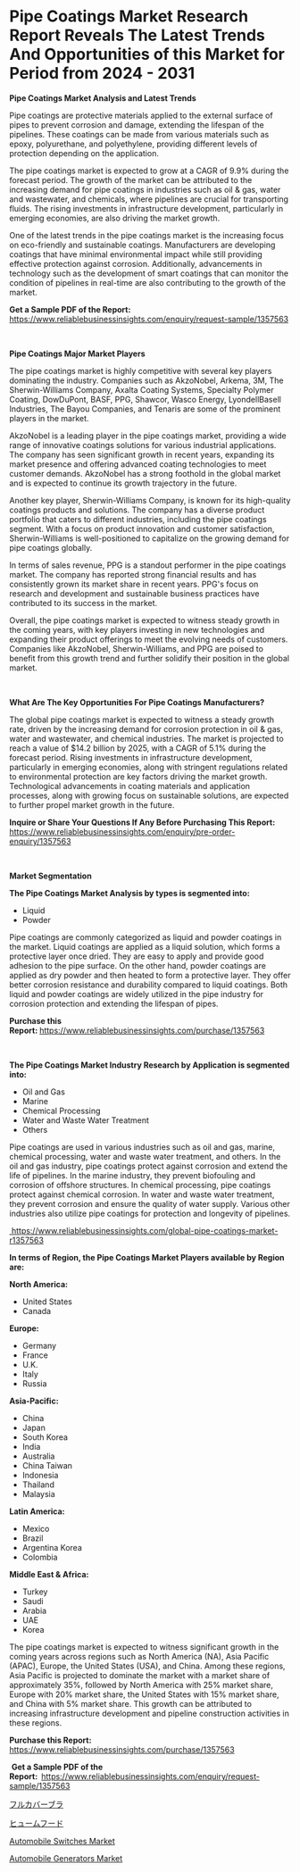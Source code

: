 <p><h1>Pipe Coatings Market Research Report Reveals The Latest Trends And Opportunities of this Market for Period from 2024 - 2031</h1></p><p><strong>Pipe Coatings Market Analysis and Latest Trends</strong></p>
<p><p>Pipe coatings are protective materials applied to the external surface of pipes to prevent corrosion and damage, extending the lifespan of the pipelines. These coatings can be made from various materials such as epoxy, polyurethane, and polyethylene, providing different levels of protection depending on the application.</p><p>The pipe coatings market is expected to grow at a CAGR of 9.9% during the forecast period. The growth of the market can be attributed to the increasing demand for pipe coatings in industries such as oil & gas, water and wastewater, and chemicals, where pipelines are crucial for transporting fluids. The rising investments in infrastructure development, particularly in emerging economies, are also driving the market growth.</p><p>One of the latest trends in the pipe coatings market is the increasing focus on eco-friendly and sustainable coatings. Manufacturers are developing coatings that have minimal environmental impact while still providing effective protection against corrosion. Additionally, advancements in technology such as the development of smart coatings that can monitor the condition of pipelines in real-time are also contributing to the growth of the market.</p></p>
<p><strong>Get a Sample PDF of the Report:&nbsp;</strong> <a href="https://www.reliablebusinessinsights.com/enquiry/request-sample/1357563">https://www.reliablebusinessinsights.com/enquiry/request-sample/1357563</a></p>
<p>&nbsp;</p>
<p><strong>Pipe Coatings Major Market Players</strong></p>
<p><p>The pipe coatings market is highly competitive with several key players dominating the industry. Companies such as AkzoNobel, Arkema, 3M, The Sherwin-Williams Company, Axalta Coating Systems, Specialty Polymer Coating, DowDuPont, BASF, PPG, Shawcor, Wasco Energy, LyondellBasell Industries, The Bayou Companies, and Tenaris are some of the prominent players in the market.</p><p>AkzoNobel is a leading player in the pipe coatings market, providing a wide range of innovative coatings solutions for various industrial applications. The company has seen significant growth in recent years, expanding its market presence and offering advanced coating technologies to meet customer demands. AkzoNobel has a strong foothold in the global market and is expected to continue its growth trajectory in the future.</p><p>Another key player, Sherwin-Williams Company, is known for its high-quality coatings products and solutions. The company has a diverse product portfolio that caters to different industries, including the pipe coatings segment. With a focus on product innovation and customer satisfaction, Sherwin-Williams is well-positioned to capitalize on the growing demand for pipe coatings globally.</p><p>In terms of sales revenue, PPG is a standout performer in the pipe coatings market. The company has reported strong financial results and has consistently grown its market share in recent years. PPG's focus on research and development and sustainable business practices have contributed to its success in the market.</p><p>Overall, the pipe coatings market is expected to witness steady growth in the coming years, with key players investing in new technologies and expanding their product offerings to meet the evolving needs of customers. Companies like AkzoNobel, Sherwin-Williams, and PPG are poised to benefit from this growth trend and further solidify their position in the global market.</p></p>
<p>&nbsp;</p>
<p><strong>What Are The Key Opportunities For Pipe Coatings Manufacturers?</strong></p>
<p><p>The global pipe coatings market is expected to witness a steady growth rate, driven by the increasing demand for corrosion protection in oil & gas, water and wastewater, and chemical industries. The market is projected to reach a value of $14.2 billion by 2025, with a CAGR of 5.1% during the forecast period. Rising investments in infrastructure development, particularly in emerging economies, along with stringent regulations related to environmental protection are key factors driving the market growth. Technological advancements in coating materials and application processes, along with growing focus on sustainable solutions, are expected to further propel market growth in the future.</p></p>
<p><strong>Inquire or Share Your Questions If Any Before Purchasing This Report:</strong> <a href="https://www.reliablebusinessinsights.com/enquiry/pre-order-enquiry/1357563">https://www.reliablebusinessinsights.com/enquiry/pre-order-enquiry/1357563</a></p>
<p>&nbsp;</p>
<p><strong>Market Segmentation</strong></p>
<p><strong>The Pipe Coatings Market Analysis by types is segmented into:</strong></p>
<p><ul><li>Liquid</li><li>Powder</li></ul></p>
<p><p>Pipe coatings are commonly categorized as liquid and powder coatings in the market. Liquid coatings are applied as a liquid solution, which forms a protective layer once dried. They are easy to apply and provide good adhesion to the pipe surface. On the other hand, powder coatings are applied as dry powder and then heated to form a protective layer. They offer better corrosion resistance and durability compared to liquid coatings. Both liquid and powder coatings are widely utilized in the pipe industry for corrosion protection and extending the lifespan of pipes.</p></p>
<p><strong>Purchase this Report:&nbsp;</strong><a href="https://www.reliablebusinessinsights.com/purchase/1357563">https://www.reliablebusinessinsights.com/purchase/1357563</a></p>
<p>&nbsp;</p>
<p><strong>The Pipe Coatings Market Industry Research by Application is segmented into:</strong></p>
<p><ul><li>Oil and Gas</li><li>Marine</li><li>Chemical Processing</li><li>Water and Waste Water Treatment</li><li>Others</li></ul></p>
<p><p>Pipe coatings are used in various industries such as oil and gas, marine, chemical processing, water and waste water treatment, and others. In the oil and gas industry, pipe coatings protect against corrosion and extend the life of pipelines. In the marine industry, they prevent biofouling and corrosion of offshore structures. In chemical processing, pipe coatings protect against chemical corrosion. In water and waste water treatment, they prevent corrosion and ensure the quality of water supply. Various other industries also utilize pipe coatings for protection and longevity of pipelines.</p></p>
<p><a href="https://www.reliablebusinessinsights.com/global-pipe-coatings-market-r1357563">&nbsp;https://www.reliablebusinessinsights.com/global-pipe-coatings-market-r1357563</a></p>
<p><strong>In terms of Region, the Pipe Coatings Market Players available by Region are:</strong></p>
<p>
    <p> <strong> North America: </strong>
        <ul>
            <li>United States</li>
            <li>Canada</li>
        </ul>
        </p> 
    <p> <strong> Europe: </strong>
        <ul>
            <li>Germany</li>
            <li>France</li>
            <li>U.K.</li>
            <li>Italy</li>
            <li>Russia</li>
        </ul>
        </p> 
    <p> <strong> Asia-Pacific: </strong>
        <ul>
            <li>China</li>
            <li>Japan</li>
            <li>South Korea</li>
            <li>India</li>
            <li>Australia</li>
            <li>China Taiwan</li>
            <li>Indonesia</li>
            <li>Thailand</li>
            <li>Malaysia</li>
        </ul>
        </p> 
    <p> <strong> Latin America: </strong>
        <ul>
            <li>Mexico</li>
            <li>Brazil</li>
            <li>Argentina Korea</li>
            <li>Colombia</li>
        </ul>
        </p> 
    <p> <strong> Middle East & Africa: </strong>
        <ul>
            <li>Turkey</li>
            <li>Saudi</li>
            <li>Arabia</li>
            <li>UAE</li>
            <li>Korea</li>
        </ul>
    </p>
    </p>
<p><p>The pipe coatings market is expected to witness significant growth in the coming years across regions such as North America (NA), Asia Pacific (APAC), Europe, the United States (USA), and China. Among these regions, Asia Pacific is projected to dominate the market with a market share of approximately 35%, followed by North America with 25% market share, Europe with 20% market share, the United States with 15% market share, and China with 5% market share. This growth can be attributed to increasing infrastructure development and pipeline construction activities in these regions.</p></p>
<p><strong>Purchase this Report: </strong><a href="https://www.reliablebusinessinsights.com/purchase/1357563">https://www.reliablebusinessinsights.com/purchase/1357563</a></p>
<p>&nbsp;<strong>Get a Sample PDF of the Report:&nbsp;&nbsp;</strong><a href="https://www.reliablebusinessinsights.com/enquiry/request-sample/1357563">https://www.reliablebusinessinsights.com/enquiry/request-sample/1357563</a></p>
<p><strong></strong></p>
<p><p><a href="https://github.com/tanyaali3/Market-Research-Report-List-1/blob/main/4708174129184.md">フルカバーブラ</a></p><p><a href="https://github.com/DwightHuels1/Market-Research-Report-List-1/blob/main/2414630129185.md">ヒュームフード</a></p><p><a href="https://github.com/johnbach50/Market-Research-Report-List-3/blob/main/automobile-switches-market.md">Automobile Switches Market</a></p><p><a href="https://github.com/pjcfca/Market-Research-Report-List-3/blob/main/automobile-generators-market.md">Automobile Generators Market</a></p></p>
